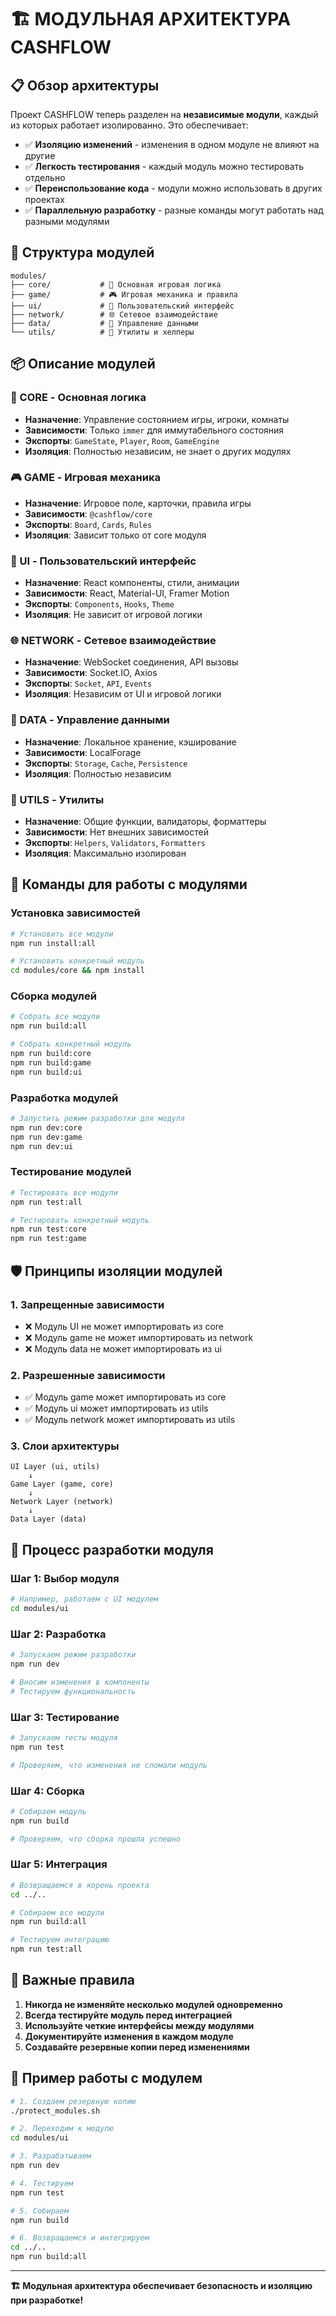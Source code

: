 # 🏗️ МОДУЛЬНАЯ АРХИТЕКТУРА CASHFLOW

## 📋 Обзор архитектуры

Проект CASHFLOW теперь разделен на **независимые модули**, каждый из которых работает изолированно. Это обеспечивает:

- ✅ **Изоляцию изменений** - изменения в одном модуле не влияют на другие
- ✅ **Легкость тестирования** - каждый модуль можно тестировать отдельно
- ✅ **Переиспользование кода** - модули можно использовать в других проектах
- ✅ **Параллельную разработку** - разные команды могут работать над разными модулями

## 🧩 Структура модулей

```
modules/
├── core/           # 🎯 Основная игровая логика
├── game/           # 🎮 Игровая механика и правила
├── ui/             # 🎨 Пользовательский интерфейс
├── network/        # 🌐 Сетевое взаимодействие
├── data/           # 💾 Управление данными
└── utils/          # 🔧 Утилиты и хелперы
```

## 📦 Описание модулей

### **🎯 CORE - Основная логика**
- **Назначение**: Управление состоянием игры, игроки, комнаты
- **Зависимости**: Только `immer` для иммутабельного состояния
- **Экспорты**: `GameState`, `Player`, `Room`, `GameEngine`
- **Изоляция**: Полностью независим, не знает о других модулях

### **🎮 GAME - Игровая механика**
- **Назначение**: Игровое поле, карточки, правила игры
- **Зависимости**: `@cashflow/core`
- **Экспорты**: `Board`, `Cards`, `Rules`
- **Изоляция**: Зависит только от core модуля

### **🎨 UI - Пользовательский интерфейс**
- **Назначение**: React компоненты, стили, анимации
- **Зависимости**: React, Material-UI, Framer Motion
- **Экспорты**: `Components`, `Hooks`, `Theme`
- **Изоляция**: Не зависит от игровой логики

### **🌐 NETWORK - Сетевое взаимодействие**
- **Назначение**: WebSocket соединения, API вызовы
- **Зависимости**: Socket.IO, Axios
- **Экспорты**: `Socket`, `API`, `Events`
- **Изоляция**: Независим от UI и игровой логики

### **💾 DATA - Управление данными**
- **Назначение**: Локальное хранение, кэширование
- **Зависимости**: LocalForage
- **Экспорты**: `Storage`, `Cache`, `Persistence`
- **Изоляция**: Полностью независим

### **🔧 UTILS - Утилиты**
- **Назначение**: Общие функции, валидаторы, форматтеры
- **Зависимости**: Нет внешних зависимостей
- **Экспорты**: `Helpers`, `Validators`, `Formatters`
- **Изоляция**: Максимально изолирован

## 🚀 Команды для работы с модулями

### **Установка зависимостей**
```bash
# Установить все модули
npm run install:all

# Установить конкретный модуль
cd modules/core && npm install
```

### **Сборка модулей**
```bash
# Собрать все модули
npm run build:all

# Собрать конкретный модуль
npm run build:core
npm run build:game
npm run build:ui
```

### **Разработка модулей**
```bash
# Запустить режим разработки для модуля
npm run dev:core
npm run dev:game
npm run dev:ui
```

### **Тестирование модулей**
```bash
# Тестировать все модули
npm run test:all

# Тестировать конкретный модуль
npm run test:core
npm run test:game
```

## 🛡️ Принципы изоляции модулей

### **1. Запрещенные зависимости**
- ❌ Модуль UI не может импортировать из core
- ❌ Модуль game не может импортировать из network
- ❌ Модуль data не может импортировать из ui

### **2. Разрешенные зависимости**
- ✅ Модуль game может импортировать из core
- ✅ Модуль ui может импортировать из utils
- ✅ Модуль network может импортировать из utils

### **3. Слои архитектуры**
```
UI Layer (ui, utils)
    ↓
Game Layer (game, core)
    ↓
Network Layer (network)
    ↓
Data Layer (data)
```

## 🔄 Процесс разработки модуля

### **Шаг 1: Выбор модуля**
```bash
# Например, работаем с UI модулем
cd modules/ui
```

### **Шаг 2: Разработка**
```bash
# Запускаем режим разработки
npm run dev

# Вносим изменения в компоненты
# Тестируем функциональность
```

### **Шаг 3: Тестирование**
```bash
# Запускаем тесты модуля
npm run test

# Проверяем, что изменения не сломали модуль
```

### **Шаг 4: Сборка**
```bash
# Собираем модуль
npm run build

# Проверяем, что сборка прошла успешно
```

### **Шаг 5: Интеграция**
```bash
# Возвращаемся в корень проекта
cd ../..

# Собираем все модули
npm run build:all

# Тестируем интеграцию
npm run test:all
```

## 🚨 Важные правила

1. **Никогда не изменяйте несколько модулей одновременно**
2. **Всегда тестируйте модуль перед интеграцией**
3. **Используйте четкие интерфейсы между модулями**
4. **Документируйте изменения в каждом модуле**
5. **Создавайте резервные копии перед изменениями**

## 📝 Пример работы с модулем

```bash
# 1. Создаем резервную копию
./protect_modules.sh

# 2. Переходим к модулю
cd modules/ui

# 3. Разрабатываем
npm run dev

# 4. Тестируем
npm run test

# 5. Собираем
npm run build

# 6. Возвращаемся и интегрируем
cd ../..
npm run build:all
```

---

**🏗️ Модульная архитектура обеспечивает безопасность и изоляцию при разработке!**
